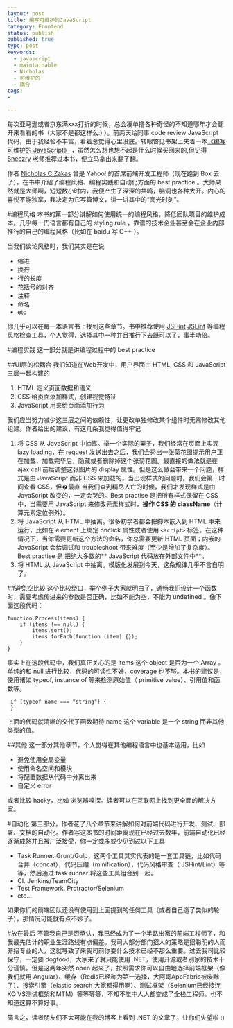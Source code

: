 ```yaml
--- 
layout: post
title: 编写可维护的JavaScript
category: Frontend
status: publish 
published: true
type: post
keywords:
  - javascript
  - maintainable
  - Nicholas
  - 可维护的
  - 耦合
tags: 
- 

---
```

每次亚马逊或者京东满xxx打折的时候，总会凑单撸各种奇怪的不知道哪年才会翻开来看看的书（大家不是都这样么:) ）。前两天给同事 code review JavaScript 代码，由于我经验不丰富，看着总觉得心里没底。转眼瞥见书架上夹着一本[《编写可维护的 JavaScript》](http://book.douban.com/subject/21792530/) ，虽然怎么想也想不起是什么时候买回来的,但记得 [Sneezry](https://sneezry.com) 老师推荐过本书，便立马拿出来翻了翻。

作者 [Nicholas C.Zakas](https://github.com/nzakas) 曾是 Yahoo! 的首席前端开发工程师（现在跑到 Box 去了），在书中介绍了编程风格、编程实践和自动化方面的 best practice 。大师果然就是大师啊，短短数小时内，我便产生了深深的共鸣，脑洞也各种大开。内心的喜悦不能独享，我决定为它写篇博文，讲一讲其中的“高光时刻”。

#编程风格
本书的第一部分讲解如何使用统一的编程风格，降低团队项目的维护成本。几乎每一门语言都有自己的 styling rule ，靠谱的技术企业甚至会在企业内部推行的自己的编程风格（比如在 baidu 写 C++ ）。

当我们谈论风格时，我们其实是在说

* 缩进
* 换行
* 行的长度
* 花括号的对齐
* 注释
* 命名
* etc

你几乎可以在每一本语言书上找到这些章节。书中推荐使用 [JSHint](http://jshint.com/) [JSLint](http://www.jslint.com/) 等编程风格检查工具，个人觉得，选择其中一种并且推行下去既可以了，事半功倍。

#编程实践
这一部分就是讲编程过程中的 best practice 

##UI层的松耦合
我们知道在Web开发中，用户界面由 HTML, CSS 和 JavaScript 三层一起构建的

1. HTML 定义页面数据和语义
2. CSS 给页面添加样式，创建视觉特征
3. JavaScript 用来给页面添加行为
 
我们应当努力减少这三层之间的依赖性，让更改单独修改某个组件时无需修改其他组建。作者给出的建议，有这几条我觉得值得牢记

1. 将 CSS 从 JavaScript 中抽离。举一个实际的栗子，我们经常在页面上实现 lazy loading，在 request 发送出去之后，我们会秀出一张菊花图提示用户正在加载，加载完毕后，隐藏或者删除掉这个张菊花图。最直接的做法就是在 ajax call 前后调整这张图片的 display 属性。但是这么做会带来一个问题，样式是由 JavaScript 而非 CSS 来加载的，当出现样式的问题时，我们会第一时间查看 CSS，但�最直   当我们查到精尽人亡的时候，我们才发现样式是由 JavaScript 改变的，一定会哭的。Best practise 是把所有样式保留在 CSS 中，当需要用 JavaScript 来修改元素样式时，**操作 CSS 的 className**（计算元素定位例外）。
2. 将 JavaScript 从 HTML 中抽离。很多初学者都会把脚本嵌入到 HTML 中来运行，比如在 element 上绑定 onclick 属性或者使用 `<script>` 标签。在这种情况下，当你需要更新这个方法的命名，你总需要更新 HTML 页面；内嵌的 JavaScript 会给调试和 troubleshoot 带来难度（至少是增加了复杂度）。Best practise 是 把绝大多数的** JavaScript 代码放在外部文件中**。
3. 将 HTML 从 JavaScript 中抽离。模版化发展到今天，这条规律几乎不言自明了。

##避免空比较
这个比较绕口，举个例子大家就明白了，通畅我们设计一个函数时，需要考虑传进来的参数是否正确，比如不能为空，不能为 undefined 。像下面这段代码：

    function Process(items) {
		if (items !== null) {
		    items.sort();
			items.forEach(function (item) {});
		}
	}

事实上在这段代码中，我们真正关心的是 items 这个 object 是否为一个 Array 。单纯的和 null 进行比较，代码的可读性不好，coverage 也不够。本书的建议是，使用诸如 typeof, instance of 等来检测原始值（ primitive value）、引用值和函数等。

     if (typeof name === "string") {
	 }
	 
上面的代码就清晰的交代了函数期待 name 这个 variable 是一个 string 而非其他类型的值。

##其他
这一部分其他章节，个人觉得在其他编程语言中也基本适用，比如

* 避免使用全局变量
* 使用命名空间和模块
* 将配置数据从代码中分离出来
* 自定义 error 

或者比较 hacky，比如 浏览器嗅探。读者可以在互联网上找到更全面的解决方案。

#自动化
第三部分，作者花了八个章节来讲解如何对前端代码进行开发、测试、部署、文档的自动化。作者写这本书的时间距离现在已经过去数年，前端自动化已经逐渐成熟并且被广泛接受，你一定或多或少见到过以下工具

* Task Runner. Grunt/Gulp，这两个工具其实代表的是一套工具链，比如代码合并（concat），代码压缩（minification），代码风格审查（ JSHint/Lint）等等，然后通过 task runner 将这些工具组合到一起。
* CI. Jenkins/TeamCity
* Test Framework. Protractor/Selenium
* etc...

如果你们的前端团队还没有使用到上面提到的任何工具（或者自己造了类似的轮子），那情况可能就有点不妙了。

#放在最后
不管我自己是否承认，我已经成为了一个半路出家的前端工程师了，和我最先估计的职业生涯路线有点偏差。我司大部分部门招人的策略是招聪明的人而非招专业的人，这就导致了来我司前你耍什么技术已经不那么重要。过去我司比较保守，一定要 dogfood，大家来了就只能使用 .NET，使用开源或者别家的技术十分谨慎。但是这两年突然 open 起来了，按照需求你可以自由地选择前端框架（像我们就用 Angular）、缓存（Redis已经称为第一选择，大阿哥AppFabric被废黜了）、搜索引擎（elastic search 大家都得用啊）、测试框架（Selenium已经接连KO VS测试框架和MTM）等等等等，不知不觉中人人都变成了全栈工程师。也不知道这算不算好事。

简言之，读者朋友们不太可能在我的博客上看到 .NET 的文章了，让你们失望啦 :)
